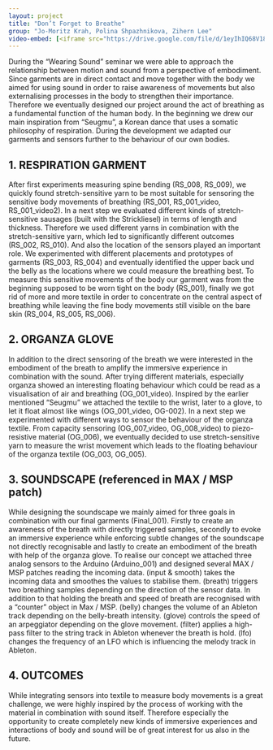 ```yaml
---
layout: project
title: "Don’t Forget to Breathe"
group: "Jo-Moritz Krah, Polina Shpazhnikova, Zihern Lee"
video-embed: [<iframe src="https://drive.google.com/file/d/1eyIhIQ68V18ULbi1EG6fc_yIGVDX9Xij/preview" width="640" height="480" allow="autoplay"></iframe>]
---
```


During the “Wearing Sound” seminar we were able to approach the relationship between motion and sound from a perspective of embodiment. Since garments are in direct contact and move together with the body we aimed for using sound in order to raise awareness of movements but also externalising processes in the body to strengthen their importance. Therefore we eventually designed our project around the act of breathing as a fundamental function of the human body. In the beginning we drew our main inspiration from “Seugmu”, a Korean dance that uses a somatic philosophy of respiration. During the development we adapted our garments and sensors further to the behaviour of our own bodies.

## 1. RESPIRATION GARMENT
After first experiments measuring spine bending (RS_008, RS_009), we quickly found stretch-sensitive yarn to be most suitable for sensoring the sensitive body movements of breathing (RS_001, RS_001_video, RS_001_video2). In a next step we evaluated different kinds of stretch-sensitive sausages (built with the Strickliesel) in terms of length and thickness. Therefore we used different yarns in combination with the stretch-sensitive yarn, which led to significantly different outcomes (RS_002, RS_010). And also the location of the sensors played an important role. We experimented with different placements and prototypes of garments (RS_003, RS_004) and eventually identified the upper back und the belly as the locations where we could measure the breathing best. To measure this sensitive movements of the body our garment was from the beginning supposed to be worn tight on the body (RS_001), finally we got rid of more and more textile in order to concentrate on the central aspect of breathing while leaving the fine body movements still visible on the bare skin (RS_004, RS_005, RS_006).

## 2. ORGANZA GLOVE
In addition to the direct sensoring of the breath we were interested in the embodiment of the breath to amplify the immersive experience in combination with the sound. After trying different materials, especially organza showed an interesting floating behaviour which could be read as a visualisation of air and breathing (OG_001_video). Inspired by the earlier mentioned “Seugmu” we attached the textile to the wrist, later to a glove, to let it float almost like wings (OG_001_video, OG-002). In a next step we experimented with different ways to sensor the behaviour of the organza textile. From capacity sensoring (OG_007_video, OG_008_video) to piezo-resistive material (OG_006), we eventually decided to use stretch-sensitive yarn to measure the wrist movement which leads to the floating behaviour of the organza textile (OG_003, OG_005).

## 3. SOUNDSCAPE (referenced in MAX / MSP patch)
While designing the soundscape we mainly aimed for three goals in combination with our final garments (Final_001). Firstly to create an awareness of the breath with directly triggered samples, secondly to evoke an immersive experience while enforcing subtle changes of the soundscape not directly recognisable and lastly to create an embodiment of the breath with help of the organza glove.
To realise our concept we attached three analog sensors to the Arduino (Arduino_001) and designed several MAX / MSP patches reading the incoming data. (input & smooth) takes the incoming data and smoothes the values to stabilise them. (breath) triggers two breathing samples depending on the direction of the sensor data. In addition to that holding the breath and speed of breath are recognised with a “counter” object in Max / MSP. (belly) changes the volume of an Ableton track depending on the belly-breath intensity. (glove) controls the speed of an arpeggiator depending on the glove movement. (filter) applies a high-pass filter to the string track in Ableton whenever the breath is hold. (lfo) changes the frequency of an LFO which is influencing the melody track in Ableton.

## 4. OUTCOMES
While integrating sensors into textile to measure body movements is a great challenge, we were highly inspired by the process of working with the material in combination with sound itself. Therefore especially the opportunity to create completely new kinds of immersive experiences and interactions of body and sound will be of great interest for us also in the future.